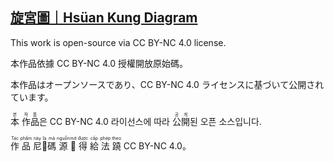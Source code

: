 ## [旋宮圖｜Hsüan Kung Diagram](https://yongzs1218.github.io/hsuan-kung)

This work is open-source via CC BY-NC 4.0 license.

本作品依據 CC BY-NC 4.0 授權開放原始碼。

本作品はオープンソースであり、CC BY-NC 4.0 ライセンスに基づいて公開されています。

<ruby>本<rt>본</rt></ruby> <ruby>作<rt>작</rt></ruby><ruby>品<rt>품</rt></ruby>은 CC BY-NC 4.0 라이선스에 따라 <ruby>公<rt>공</rt></ruby><ruby>開<rt>개</rt></ruby>된 오픈 소스입니다.

<ruby>作<rt>Tác</rt></ruby>    <ruby>品<rt>phẩm</rt></ruby>    <ruby>尼<rt>này</rt></ruby><ruby>𱺵<rt>là</rt></ruby><ruby>碼<rt>mã</rt></ruby>    <ruby>源<rt>nguồn</rt></ruby>   <ruby>𩦓<rt>mở</rt></ruby>  <ruby>得<rt>được</rt></ruby>    <ruby>給<rt>cấp</rt></ruby>   <ruby>法<rt>phép</rt></ruby>    <ruby>蹺<rt>theo</rt></ruby> CC BY-NC 4.0。

